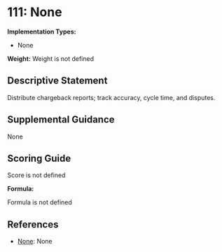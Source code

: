 # 111: None

**Implementation Types:**

- None

**Weight:** Weight is not defined

## Descriptive Statement

Distribute chargeback reports; track accuracy, cycle time, and disputes.

## Supplemental Guidance

None

## Scoring Guide

Score is not defined

**Formula:**

Formula is not defined

## References

- [None](None): None
